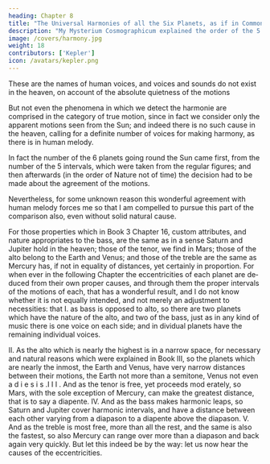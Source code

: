 ```yaml
---
heading: Chapter 8
title: "The Universal Harmonies of all the Six Planets, as if in Common Counterpoint, Occur in Four Parts"
description: "My Mysterium Cosmographicum explained the order of the 5 solids in the world"
image: /covers/harmony.jpg
weight: 18
contributors: ['Kepler']
icon: /avatars/kepler.png
---
```




These are the names of human voices, and voices and sounds do not exist in the heaven, on account of the absolute quietness of the motions

But not even the phenomena in which we detect the harmonie are comprised in the category of true motion, since in fact we consider only the apparent motions seen from the Sun; and indeed there is no such cause in the heaven, calling for a definite number of voices for making harmony, as there is in human melody. 

In fact the number of the 6 planets going round the Sun came first, from the number of the 5 intervals, which were taken from the regular figures; and then afterwards (in the order of Nature not of time) the decision had
to be made about the agreement of the motions. 

Nevertheless, for some unknown reason this wonderful agreement with human melody forces
me so that I am compelled to pursue this part of the comparison also, even without solid natural cause. 

For those properties which in Book 3 Chapter 16, custom attributes, and nature appropriates to the
bass, are the same as in a sense Saturn and Jupiter hold in the heaven;
those of the tenor, we find in Mars; those of the alto belong to the
Earth and Venus; and those of the treble are the same as Mercury has,
if not in equality of distances, yet certainly in proportion. For when­
ever in the following Chapter the eccentricities of each planet are de­
duced from their own proper causes, and through them the proper
intervals of the motions of each, that has a wonderful result, and I
do not know whether it is not equally intended, and not merely an
adjustment to necessities: that I. as bass is opposed to alto, so there
are two planets which have the nature of the alto, and two of the bass,
just as in any kind of music there is one voice on each side; and in­
dividual planets have the remaining individual voices. 

II. As the alto which is nearly the highest is in a narrow space, for necessary and
natural reasons which were explained in Book III, so the planets which
are nearly the inmost, the Earth and Venus, have very narrow distances
between their motions, the Earth not more than a semitone, Venus
not even a d i e s i s .I I I . And as the tenor is free, yet proceeds mod­
erately, so Mars, with the sole exception of Mercury, can make the greatest distance, that is to say a diapente. IV. And as the bass makes harmonic leaps, so Saturn and Jupiter cover harmonic intervals, and have
a distance between each other varying from a diapason to a diapente
above the diapason. V. And as the treble is most free, more than all
the rest, and the same is also the fastest, so also Mercury can range
over more than a diapason and back again very quickly. But let this
indeed be by the way: let us now hear the causes of the eccentricities.
